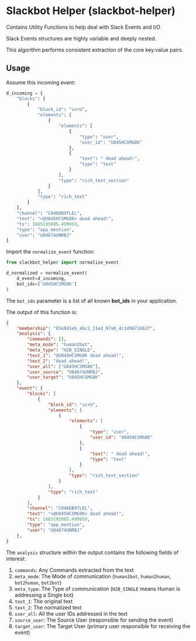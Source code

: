 # Slackbot Helper (slackbot-helper)

Contains Utility Functions to help deal with Slack Events and I/O

Slack Events structures are highly variable and deeply nested.

This algorithm performs consistent extraction of the core key:value pairs.

## Usage
Assume this incoming event:
```python
d_incoming = {
    "blocks": [
        {
            "block_id": "vz+U",
            "elements": [
                {
                    "elements": [
                        {
                            "type": "user",
                            "user_id": "U045HCSMG8K"
                        },
                        {
                            "text": " dead ahead!",
                            "type": "text"
                        }
                    ],
                    "type": "rich_text_section"
                }
            ],
            "type": "rich_text"
        }
    ],
    "channel": "C046DB9TLEL",
    "text": "<@U045HCSMG8K> dead ahead!",
    "ts": 1665195085.499959,
    "type": "app_mention",
    "user": "U04674UNRBJ"
}
```

Import the `normalize_event` function:
```python
from slackbot_helper import normalize_event

d_normalized = normalize_event(
    d_event=d_incoming,
    bot_ids=['U045HCSMG8K']
)
```

The `bot_ids` parameter is a list of all known **bot_ids** in your application.

The output of this function is:
```json
{
    "membership": "85e8d1eb_46c2_11ed_97a0_4c1d96716627",
    "analysis": {
        "commands": [],
        "meta_mode": "human2bot",
        "meta_type": "H2B_SINGLE",
        "text_1": "@U045HCSMG8K dead ahead!",
        "text_2": "dead ahead!",
        "user_all": ["U045HCSMG8K"],
        "user_source": "U04674UNRBJ",
        "user_target": "U045HCSMG8K"
    },
    "event": {
        "blocks": [
            {
                "block_id": "vz+U",
                "elements": [
                    {
                        "elements": [
                            {
                                "type": "user",
                                "user_id": "U045HCSMG8K"
                            },
                            {
                                "text": " dead ahead!",
                                "type": "text"
                            }
                        ],
                        "type": "rich_text_section"
                    }
                ],
                "type": "rich_text"
            }
        ],
        "channel": "C046DB9TLEL",
        "text": "<@U045HCSMG8K> dead ahead!",
        "ts": 1665195085.499959,
        "type": "app_mention",
        "user": "U04674UNRBJ"
    },
}
```

The `analysis` structure within the output contains the following fields of interest:
1. `commands`: Any Commands extracted from the text
2. `meta_mode`: The Mode of communication (`human2bot`, `human2human`, `bot2human`, `bot2bot`)
3. `meta_type`: The Type of communication (`H2B_SINGLE` means Human is addressing a Single bot)
4. `text_1`: The original text
5. `text_2`: The normalized text
6. `user_all`: All the user IDs addressed in the text
7. `source_user`: The Source User (responsible for sending the event)
8. `target_user`: The Target User (primary user responsible for receiving the event)
